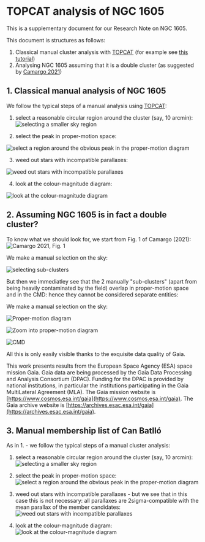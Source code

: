 # TOPCAT analysis of NGC 1605

This is a supplementary document for our Research Note on NGC 1605.

This document is structures as follows:
1. Classical manual cluster analysis with [TOPCAT](https://www.star.bris.ac.uk/~mbt/topcat/) (for example see [this tutorial](https://www.cosmos.esa.int/web/gaia-users/archive/use-cases#ClusterAnalysisGUI))
2. Analysing NGC 1605 assuming that it is a double cluster (as suggested by [Camargo 2021](https://ui.adsabs.harvard.edu/abs/2021ApJ...923...21C/abstract))

## 1. Classical manual analysis of NGC 1605

We follow the typical steps of a manual analysis using [TOPCAT](https://www.star.bris.ac.uk/~mbt/topcat/): 
1. select a reasonable circular region around the cluster (say, 10 arcmin):
![selecting a smaller sky region](/im/topcat_step1.png "selecting a smaller sky region")

2. select the peak in proper-motion space:

![select a region around the obvious peak in the proper-motion diagram](/im/topcat_step2.png "select the peak in proper-motion space")

3. weed out stars with incompatible parallaxes:

![weed out stars with incompatible parallaxes](/im/topcat_step3.png "weed out stars with incompatible parallaxes")

4. look at the colour-magnitude diagram:

![look at the colour-magnitude diagram](/im/topcat_step4.png "look at the colour-magnitude diagram")

## 2. Assuming NGC 1605 is in fact a double cluster?

To know what we should look for, we start from Fig. 1 of Camargo (2021):
![Camargo 2021, Fig. 1](/im/camargo2021_fig1.png "Camargo 2021, Fig. 1")

We make a manual selection on the sky:

![selecting sub-clusters](/im/topcat_step1_ab.png "selecting sub-clusters")

But then we immediatley see that the 2 manually "sub-clusters" (apart from being heavily contaminated by the field) overlap in proper-motion space and in the CMD: hence they cannot be considered separate entities:

We make a manual selection on the sky:

![Proper-motion diagram](/im/topcat_step2_ab.png "Proper-motion diagram")

![Zoom into proper-motion diagram](/im/topcat_step2zoom_ab.png "Zoom into proper-motion diagram")

![CMD](/im/topcat_step4_ab.png "CMD")

All this is only easily visible thanks to the exquisite data quality of Gaia.

This work presents results from the European Space Agency (ESA) space mission Gaia. Gaia data are being processed by the Gaia Data Processing and Analysis Consortium (DPAC). Funding for the DPAC is provided by national institutions, in particular the institutions participating in the Gaia MultiLateral Agreement (MLA). The Gaia mission website is [https://www.cosmos.esa.int/gaia](https://www.cosmos.esa.int/gaia). The Gaia archive website is [https://archives.esac.esa.int/gaia](https://archives.esac.esa.int/gaia).

## 3. Manual membership list of Can Batlló

As in 1. - we follow the typical steps of a manual cluster analysis: 
1. select a reasonable circular region around the cluster (say, 10 arcmin):
![selecting a smaller sky region](/im/topcat_step1_canbatllo.png "selecting a smaller sky region")

2. select the peak in proper-motion space:
![select a region around the obvious peak in the proper-motion diagram](/im/topcat_step2_canbatllo.png "select the peak in proper-motion space")

3. weed out stars with incompatible parallaxes - but we see that in this case this is not necessary: all parallaxes are 2sigma-compatible with the mean parallax of the member candidates:
![weed out stars with incompatible parallaxes](/im/topcat_step3_canbatllo.png "weed out stars with incompatible parallaxes")

4. look at the colour-magnitude diagram:
![look at the colour-magnitude diagram](/im/topcat_step4_canbatllo.png "look at the colour-magnitude diagram")
